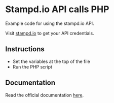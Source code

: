 # Stampd.io API calls PHP

Example code for using the stampd.io API.

Visit [stampd.io](https;//stampd.io) to get your API credentials.

## Instructions

- Set the variables at the top of the file
- Run the PHP script

## Documentation

Read the official documentation [here](https://stampd.io/api_reference/).